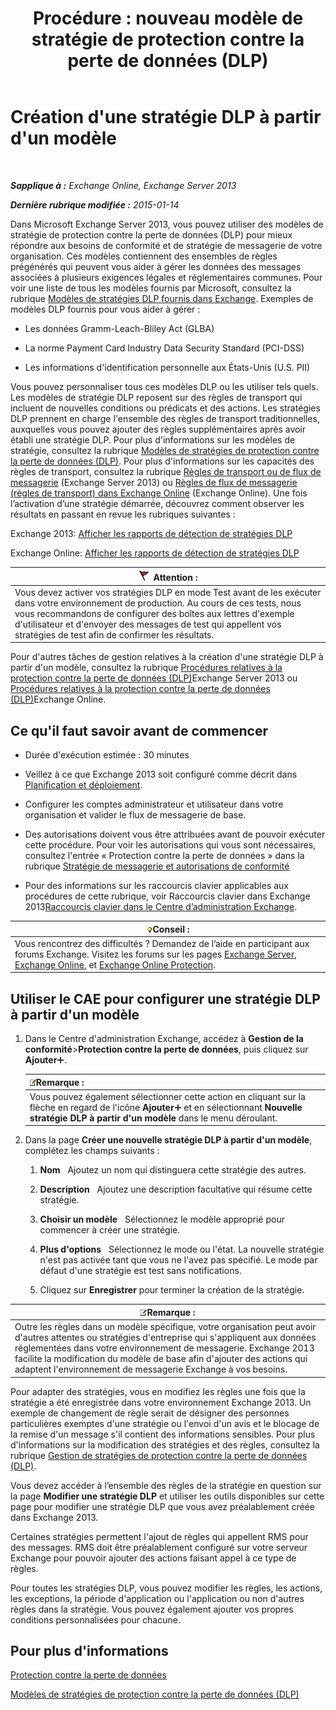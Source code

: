 ﻿---
title: 'Procédure : nouveau modèle de stratégie de protection contre la perte de données (DLP)'
TOCTitle: Création d'une stratégie DLP à partir d'un modèle
ms:assetid: 4432ef8b-6108-48d3-b2af-43ef5b40d2bc
ms:mtpsurl: https://technet.microsoft.com/fr-fr/library/JJ150515(v=EXCHG.150)
ms:contentKeyID: 50477244
ms.date: 04/24/2018
mtps_version: v=EXCHG.150
ms.translationtype: HT
---

# Création d'une stratégie DLP à partir d'un modèle

 

_**Sapplique à :** Exchange Online, Exchange Server 2013_

_**Dernière rubrique modifiée :** 2015-01-14_

Dans Microsoft Exchange Server 2013, vous pouvez utiliser des modèles de stratégie de protection contre la perte de données (DLP) pour mieux répondre aux besoins de conformité et de stratégie de messagerie de votre organisation. Ces modèles contiennent des ensembles de règles prégénérés qui peuvent vous aider à gérer les données des messages associées à plusieurs exigences légales et réglementaires communes. Pour voir une liste de tous les modèles fournis par Microsoft, consultez la rubrique [Modèles de stratégies DLP fournis dans Exchange](dlp-policy-templates-supplied-in-exchange-exchange-2013-help.md). Exemples de modèles DLP fournis pour vous aider à gérer :

  - Les données Gramm-Leach-Bliley Act (GLBA)

  - La norme Payment Card Industry Data Security Standard (PCI-DSS)

  - Les informations d'identification personnelle aux États-Unis (U.S. PII)

Vous pouvez personnaliser tous ces modèles DLP ou les utiliser tels quels. Les modèles de stratégie DLP reposent sur des règles de transport qui incluent de nouvelles conditions ou prédicats et des actions. Les stratégies DLP prennent en charge l'ensemble des règles de transport traditionnelles, auxquelles vous pouvez ajouter des règles supplémentaires après avoir établi une stratégie DLP. Pour plus d'informations sur les modèles de stratégie, consultez la rubrique [Modèles de stratégies de protection contre la perte de données (DLP)](dlp-policy-templates-exchange-2013-help.md). Pour plus d'informations sur les capacités des règles de transport, consultez la rubrique [Règles de transport ou de flux de messagerie](mail-flow-rules-transport-rules-in-exchange-2013-exchange-2013-help.md) (Exchange Server 2013) ou [Règles de flux de messagerie (règles de transport) dans Exchange Online](https://technet.microsoft.com/fr-fr/library/jj919238\(v=exchg.150\)) (Exchange Online). Une fois l’activation d’une stratégie démarrée, découvrez comment observer les résultats en passant en revue les rubriques suivantes :

Exchange 2013: [Afficher les rapports de détection de stratégies DLP](view-dlp-policy-detection-reports-exchange-2013-help.md)

Exchange Online: [Afficher les rapports de détection de stratégies DLP](https://technet.microsoft.com/fr-fr/library/dn904484\(v=exchg.150\))

<table>
<thead>
<tr class="header">
<th><img src="images/JJ673034.Caution(EXCHG.150).gif" title="Attention" alt="Attention" />Attention :</th>
</tr>
</thead>
<tbody>
<tr class="odd">
<td>Vous devez activer vos stratégies DLP en mode Test avant de les exécuter dans votre environnement de production. Au cours de ces tests, nous vous recommandons de configurer des boîtes aux lettres d'exemple d'utilisateur et d'envoyer des messages de test qui appellent vos stratégies de test afin de confirmer les résultats.</td>
</tr>
</tbody>
</table>


Pour d'autres tâches de gestion relatives à la création d'une stratégie DLP à partir d'un modèle, consultez la rubrique [Procédures relatives à la protection contre la perte de données (DLP)](dlp-procedures-exchange-2013-help.md)Exchange Server 2013 ou [Procédures relatives à la protection contre la perte de données (DLP)](https://technet.microsoft.com/fr-fr/library/jj938003\(v=exchg.150\))Exchange Online.

## Ce qu'il faut savoir avant de commencer

  - Durée d'exécution estimée : 30 minutes

  - Veillez à ce que Exchange 2013 soit configuré comme décrit dans [Planification et déploiement](planning-and-deployment-for-exchange-2013-installation-instructions.md).

  - Configurer les comptes administrateur et utilisateur dans votre organisation et valider le flux de messagerie de base.

  - Des autorisations doivent vous être attribuées avant de pouvoir exécuter cette procédure. Pour voir les autorisations qui vous sont nécessaires, consultez l'entrée « Protection contre la perte de données » dans la rubrique [Stratégie de messagerie et autorisations de conformité](messaging-policy-and-compliance-permissions-exchange-2013-help.md)

  - Pour des informations sur les raccourcis clavier applicables aux procédures de cette rubrique, voir Raccourcis clavier dans Exchange 2013[Raccourcis clavier dans le Centre d’administration Exchange](keyboard-shortcuts-in-the-exchange-admin-center-exchange-online-protection-help.md).

<table>
<thead>
<tr class="header">
<th><img src="images/Bb125224.tip(EXCHG.150).gif" title="Conseil" alt="Conseil" />Conseil :</th>
</tr>
</thead>
<tbody>
<tr class="odd">
<td>Vous rencontrez des difficultés ? Demandez de l’aide en participant aux forums Exchange. Visitez les forums sur les pages <a href="https://go.microsoft.com/fwlink/p/?linkid=60612">Exchange Server</a>, <a href="https://go.microsoft.com/fwlink/p/?linkid=267542">Exchange Online</a>, et <a href="https://go.microsoft.com/fwlink/p/?linkid=285351">Exchange Online Protection</a>.</td>
</tr>
</tbody>
</table>


## Utiliser le CAE pour configurer une stratégie DLP à partir d'un modèle

1.  Dans le Centre d'administration Exchange, accédez à **Gestion de la conformité**\>**Protection contre la perte de données**, puis cliquez sur **Ajouter**![Icône Ajouter](images/JJ218640.c1e75329-d6d7-4073-a27d-498590bbb558(EXCHG.150).gif "Icône Ajouter").
    
    <table>
    <thead>
    <tr class="header">
    <th><img src="images/JJ159664.note(EXCHG.150).gif" title="Remarque" alt="Remarque" />Remarque :</th>
    </tr>
    </thead>
    <tbody>
    <tr class="odd">
    <td>Vous pouvez également sélectionner cette action en cliquant sur la flèche en regard de l'icône <strong>Ajouter</strong><img src="images/JJ218640.c1e75329-d6d7-4073-a27d-498590bbb558(EXCHG.150).gif" title="Icône Ajouter" alt="Icône Ajouter" /> et en sélectionnant <strong>Nouvelle stratégie DLP à partir d'un modèle</strong> dans le menu déroulant.</td>
    </tr>
    </tbody>
    </table>


2.  Dans la page **Créer une nouvelle stratégie DLP à partir d'un modèle**, complétez les champs suivants :
    
    1.  **Nom**   Ajoutez un nom qui distinguera cette stratégie des autres.
    
    2.  **Description**   Ajoutez une description facultative qui résume cette stratégie.
    
    3.  **Choisir un modèle**   Sélectionnez le modèle approprié pour commencer à créer une stratégie.
    
    4.  **Plus d'options**   Sélectionnez le mode ou l'état. La nouvelle stratégie n'est pas activée tant que vous ne l'avez pas spécifié. Le mode par défaut d'une stratégie est test sans notifications.
    
    5.  Cliquez sur **Enregistrer** pour terminer la création de la stratégie.

<table>
<thead>
<tr class="header">
<th><img src="images/JJ159664.note(EXCHG.150).gif" title="Remarque" alt="Remarque" />Remarque :</th>
</tr>
</thead>
<tbody>
<tr class="odd">
<td>Outre les règles dans un modèle spécifique, votre organisation peut avoir d'autres attentes ou stratégies d'entreprise qui s'appliquent aux données réglementées dans votre environnement de messagerie. Exchange 2013 facilite la modification du modèle de base afin d'ajouter des actions qui adaptent l'environnement de messagerie Exchange à vos besoins.</td>
</tr>
</tbody>
</table>


Pour adapter des stratégies, vous en modifiez les règles une fois que la stratégie a été enregistrée dans votre environnement Exchange 2013. Un exemple de changement de règle serait de désigner des personnes particulières exemptes d'une stratégie ou l'envoi d'un avis et le blocage de la remise d'un message s'il contient des informations sensibles. Pour plus d'informations sur la modification des stratégies et des règles, consultez la rubrique [Gestion de stratégies de protection contre la perte de données (DLP)](manage-dlp-policies-exchange-2013-help.md).

Vous devez accéder à l’ensemble des règles de la stratégie en question sur la page **Modifier une stratégie DLP** et utiliser les outils disponibles sur cette page pour modifier une stratégie DLP que vous avez préalablement créée dans Exchange 2013.

Certaines stratégies permettent l'ajout de règles qui appellent RMS pour des messages. RMS doit être préalablement configuré sur votre serveur Exchange pour pouvoir ajouter des actions faisant appel à ce type de règles.

Pour toutes les stratégies DLP, vous pouvez modifier les règles, les actions, les exceptions, la période d'application ou l'application ou non d'autres règles dans la stratégie. Vous pouvez également ajouter vos propres conditions personnalisées pour chacune.

## Pour plus d'informations

[Protection contre la perte de données](technical-overview-of-dlp-data-loss-prevention-in-exchange.md)

[Modèles de stratégies de protection contre la perte de données (DLP)](dlp-policy-templates-exchange-2013-help.md)

